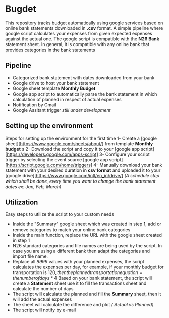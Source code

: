 # Bugdet
 This repository tracks budget automatically using google services based on online bank statements downloaded in **.csv** format. 
 A simple pipeline where google script calculates your expenses from given expected expenses against the actual one.
 The google script is compatible with the **N26 Bank** statement sheet. In general, it is compatible with any online bank that provides categories in the bank statements 
 
 ## Pipeline
 * Categorized bank statement with dates downloaded from your bank
 * Google drive to host your bank statement 
 * Google sheet template **Monthly Budget**
 * Google app script to automatically parse the bank statement in which    calculation of planned in respect of actual expenses 
 * Notification by Gmail 
 * Google Assitant trigger *still under development*  

 ## Setting up the environment 
 Steps for setting up the environment for the first time 
1- Create a [google sheet][https://www.google.com/sheets/about/] from template **Monthly budget** s
2- Download the script and copy it to your [google app script][https://developers.google.com/apps-script] 
3- Configure your script trigger by selecting the event source [google app script][https://script.google.com/home/triggers] 
4- Manually download your bank statement with your desired duration in **csv format** and uploaded it to your [google drive][https://www.google.com/intl/en_in/drive/] *(A schedule step which shall be done, every time you want to change the bank statement dates ex: Jan, Feb, March)*

## Utilization 
Easy steps to utilize the script to your custom needs
* Inside the "Summary" google sheet which was created in step 1, add or remove categories to match your online bank categories 
* Inside  the main function, replace the URL with the google sheet created in step 1 
* N26 standard categories and file names are being used by the script. In case you are using a different bank then adapt the categories and import file name.
* Replace all *9999* values with your planned expenses, the script calculates the expenses per day, for example, if your monthly budget for transportation is 120$, then the      planned transportation equation =  the number of days * 4$
Based on your bank statement, the script will create a **Statement** sheet use it to fill the transactions sheet and calculate the number of days
* The script will calculate the planned and fill the **Summary** sheet, then it will add the actual  expenses
* The sheet will calculate the difference and plot *( Actual vs Planned)*
* The script will notify by e-mail 

